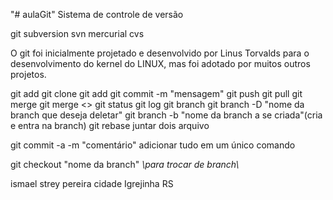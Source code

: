 "# aulaGit" 
Sistema de controle de versão


  git
  subversion
  svn
  mercurial
  cvs

O git foi inicialmente projetado e desenvolvido por Linus Torvalds para o desenvolvimento do kernel do LINUX, mas foi adotado por muitos outros projetos.

git add
git clone
git add
git commit -m "mensagem"
git push
git pull
git merge
git merge <<nome da branche>>
git status
git log
git branch
git branch -D "nome da branch que deseja deletar"
git branch -b "nome da branch a se criada"(cria e entra na branch)
git rebase juntar dois arquivo 

git commit -a -m "comentário" adicionar tudo em um único comando

git checkout "nome da branch" *\\para trocar de branch\\*



ismael strey pereira
cidade Igrejinha RS